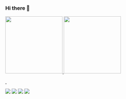 ### Hi there 👋

<div>
  <a href="https://github.com/rodrigoreis">
  <img height="180em" src="https://github-readme-stats.vercel.app/api?username=rodrigoreis&show_icons=true&theme=nightowl&include_all_commits=true&count_private=true"/>
  <img height="180em" src="https://github-readme-stats.vercel.app/api/top-langs/?username=rodrigoreis&layout=compact&langs_count=7&theme=nightowl"/>
</div>

  <p>&nbsp;</p>

<div> 
  <a href = "mailto:rodrigo@rodrigoreis.net" target="_blank"><img src="https://img.shields.io/badge/rodrigo@rodrigoreis.net-red?style=social&logo=gmail&logoColor=red"></a>
  <a href="https://instagram.com/rodrigosor" target="_blank"><img src="https://img.shields.io/badge/@rodrigosor-2.5k-%23E4405F?style=social&logo=instagram&logoColor=%23E4405F"></a>  
  <a href="https://www.linkedin.com/in/rodrigosor" target="_blank"><img src="https://img.shields.io/badge/@rodrigosor-1k-blue?style=social&logo=linkedin&logoColor=blue"></a>
  <a href="https://twitter.com/rodrigoreis" target="_blank"><img src="https://img.shields.io/twitter/follow/rodrigoreis?label=me%20siga%20%40rodrigoreis"></a>
</div>

